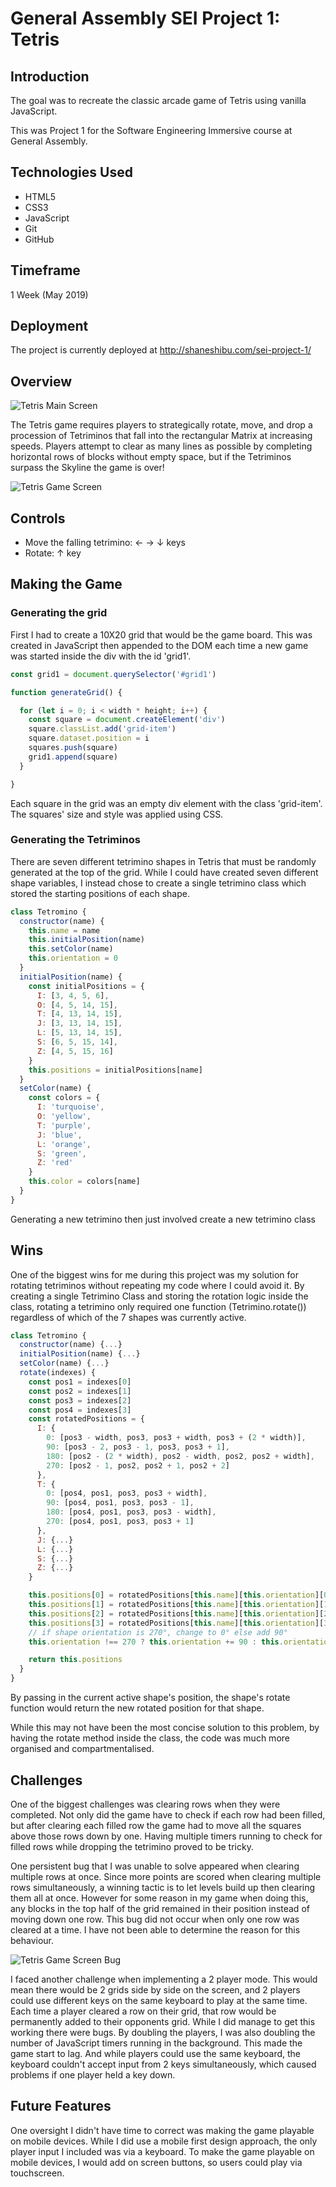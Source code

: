 # General Assembly SEI Project 1: Tetris


## Introduction
The goal was to recreate the classic arcade game of Tetris using vanilla JavaScript.

This was Project 1 for the Software Engineering Immersive course at General Assembly.


## Technologies Used
- HTML5
- CSS3
- JavaScript
- Git
- GitHub

## Timeframe
1 Week (May 2019)

## Deployment
The project is currently deployed at http://shaneshibu.com/sei-project-1/

## Overview

![Tetris Main Screen](assets/screenshots/main.gif)

The Tetris game requires players to strategically rotate, move, and drop a procession of Tetriminos that fall into the rectangular Matrix at increasing speeds. Players attempt to clear as many lines as possible by completing horizontal rows of blocks without empty space, but if the Tetriminos surpass the Skyline the game is over!

![Tetris Game Screen](assets/screenshots/gamescreen2.gif)

## Controls

- Move the falling tetrimino: ← → ↓ keys
- Rotate: ↑ key

## Making the Game

### Generating the grid
First I had to create a 10X20 grid that would be the game board. This was created in JavaScript then appended to the DOM each time a new game was started inside the div with the id 'grid1'.

```javascript
const grid1 = document.querySelector('#grid1')

function generateGrid() {

  for (let i = 0; i < width * height; i++) {
    const square = document.createElement('div')
    square.classList.add('grid-item')
    square.dataset.position = i
    squares.push(square)
    grid1.append(square)
  }

}

```

Each square in the grid was an empty div element with the class 'grid-item'. The squares' size and style was applied using CSS.

### Generating the Tetriminos

There are seven different tetrimino shapes in Tetris that must be randomly generated at the top of the grid. While I could have created seven different shape variables, I instead chose to create a single tetrimino class which stored the starting positions of each shape.

```javascript
class Tetromino {
  constructor(name) {
    this.name = name
    this.initialPosition(name)
    this.setColor(name)
    this.orientation = 0
  }
  initialPosition(name) {
    const initialPositions = {
      I: [3, 4, 5, 6],
      O: [4, 5, 14, 15],
      T: [4, 13, 14, 15],
      J: [3, 13, 14, 15],
      L: [5, 13, 14, 15],
      S: [6, 5, 15, 14],
      Z: [4, 5, 15, 16]
    }
    this.positions = initialPositions[name]
  }
  setColor(name) {
    const colors = {
      I: 'turquoise',
      O: 'yellow',
      T: 'purple',
      J: 'blue',
      L: 'orange',
      S: 'green',
      Z: 'red'
    }
    this.color = colors[name]
  }
}
```

Generating a new tetrimino then just involved create a new tetrimino class


## Wins
One of the biggest wins for me during this project was my solution for rotating tetriminos without repeating my code where I could avoid it. By creating a single Tetrimino Class and storing the rotation logic inside the class, rotating a tetrimino only required one function (Tetrimino.rotate()) regardless of which of the 7 shapes was currently active.

```javascript
class Tetromino {
  constructor(name) {...}
  initialPosition(name) {...}
  setColor(name) {...}
  rotate(indexes) {
    const pos1 = indexes[0]
    const pos2 = indexes[1]
    const pos3 = indexes[2]
    const pos4 = indexes[3]
    const rotatedPositions = {
      I: {
        0: [pos3 - width, pos3, pos3 + width, pos3 + (2 * width)],
        90: [pos3 - 2, pos3 - 1, pos3, pos3 + 1],
        180: [pos2 - (2 * width), pos2 - width, pos2, pos2 + width],
        270: [pos2 - 1, pos2, pos2 + 1, pos2 + 2]
      },
      T: {
        0: [pos4, pos1, pos3, pos3 + width],
        90: [pos4, pos1, pos3, pos3 - 1],
        180: [pos4, pos1, pos3, pos3 - width],
        270: [pos4, pos1, pos3, pos3 + 1]
      },
      J: {...}
      L: {...}
      S: {...}
      Z: {...}
    }

    this.positions[0] = rotatedPositions[this.name][this.orientation][0]
    this.positions[1] = rotatedPositions[this.name][this.orientation][1]
    this.positions[2] = rotatedPositions[this.name][this.orientation][2]
    this.positions[3] = rotatedPositions[this.name][this.orientation][3]
    // if shape orientation is 270°, change to 0° else add 90°
    this.orientation !== 270 ? this.orientation += 90 : this.orientation = 0

    return this.positions
  }
}
```
By passing in the current active shape's position, the shape's rotate function would return the new rotated position for that shape.

While this may not have been the most concise solution to this problem, by having the rotate method inside the class, the code was much more organised and compartmentalised.

## Challenges
One of the biggest challenges was clearing rows when they were completed. Not only did the game have to check if each row had been filled, but after clearing each filled row the game had to move all the squares above those rows down by one. Having multiple timers running to check for filled rows while dropping the tetrimino proved to be tricky.

One persistent bug that I was unable to solve appeared when clearing multiple rows at once. Since more points are scored when clearing multiple rows simultaneously, a winning tactic is to let levels build up then clearing them all at once. However for some reason in my game when doing this, any blocks in the top half of the grid remained in their position instead of moving down one row. This bug did not occur when only one row was cleared at a time. I have not been able to determine the reason for this behaviour.

![Tetris Game Screen Bug](assets/screenshots/bug.gif)

I faced another challenge when implementing a 2 player mode. This would mean there would be 2 grids side by side on the screen, and 2 players could use different keys on the same keyboard to play at the same time. Each time a player cleared a row on their grid, that row would be permanently added to their opponents grid. While I did manage to get this working there were bugs. By doubling the players, I was also doubling the number of JavaScript timers running in the background. This made the game start to lag. And while players could use the same keyboard, the keyboard couldn't accept input from 2 keys simultaneously, which caused problems if one player held a key down.

## Future Features
One oversight I didn't have time to correct was making the game playable on mobile devices. While I did use a mobile first design approach, the only player input I included was via a keyboard. To make the game playable on mobile devices, I would add on screen buttons, so users could play via touchscreen.
